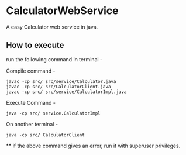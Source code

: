 # CalculatorWebService
A easy Calculator web service in java.

## How to execute

run the following command in terminal - 

Compile command - 

```
javac -cp src/ src/service/Calculator.java
javac -cp src/ src/CalculatorClient.java
javac -cp src/ src/service/CalculatorImpl.java
```

Execute Command - 
```
java -cp src/ service.CalculatorImpl
```
On another terminal - 
```
java -cp src/ CalculatorClient
```

** if the above command gives an error, run it with superuser privileges.